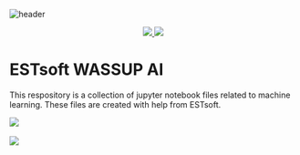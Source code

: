 ![header](https://capsule-render.vercel.app/api?type=slice&color=6495ed&height=300&section=header&text=ESTsoft%20WASSUP%20AI&desc=Member:%20박태우,%20김수현,%20이재익,%20이주완,%20허은영&fontcolor=ffffff&fontSize=40&fontAlign=70&fontAlignY=20&descSize=25&descAlign=70&descAlignY=40&rotate=20)

<div align=center>
	<a href="https://blog.naver.com/PostList.naver?blogId=zanmang20">
		<img src="https://img.shields.io/badge/Blog-FF9800?style=flat&logo=Blogger&logoColor=white"/>
	</a>
	<a href="https://www.notion.so/oreumi/2-AI-WASSUP-e67da9b91fcd43dfb05c93344635bae8?pvs=4">
		<img src="https://img.shields.io/badge/Notion-000000?style=flat&logo=Notion&logoColor=white"/>
	</a>
	<br>
</div>


# ESTsoft WASSUP AI
This respository is a collection of jupyter notebook files related to machine learning.
These files are created with help from ESTsoft.

<img src="https://github-readme-stats.vercel.app/api/top-langs/?username=iamrosy20&layout=compact"><br><br>
<img src="https://github-readme-stats.vercel.app/api?username=iamrosy20&show_icons=true">
